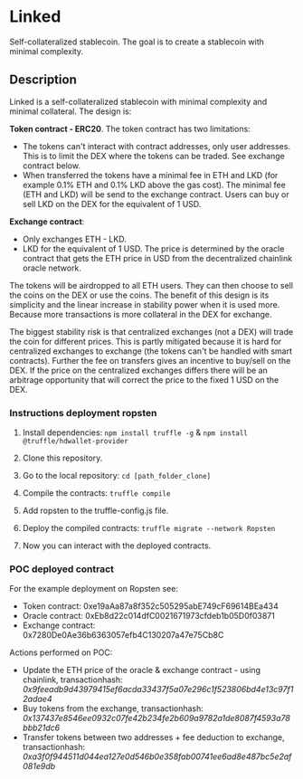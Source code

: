 # Linked
Self-collateralized stablecoin. The goal is to create a stablecoin with minimal complexity. 

## Description
Linked is a self-collateralized stablecoin with minimal complexity and minimal collateral. The design is:

**Token contract - ERC20**. The token contract has two limitations: 
- The tokens can't interact with contract addresses, only user addresses. This is to limit the DEX where the tokens can be traded. See exchange contract below. 
- When transferred the tokens have a minimal fee in ETH and LKD (for example 0.1% ETH and 0.1% LKD above the gas cost). The minimal fee (ETH and LKD) will be send to the exchange contract. Users can buy or sell LKD on the DEX for the equivalent of 1 USD.

**Exchange contract**: 
- Only exchanges ETH - LKD.
- LKD for the equivalent of 1 USD. The price is determined by the oracle contract that gets the ETH price in USD from the decentralized chainlink oracle network.

The tokens will be airdropped to all ETH users. They can then choose to sell the coins on the DEX or use the coins. The benefit of this design is its simplicity and the linear increase in stability power when it is used more. Because more transactions is more collateral in the DEX for exchange.

The biggest stability risk is that centralized exchanges (not a DEX) will trade the coin for different prices. This is partly mitigated because it is hard for centralized exchanges to exchange (the tokens can't be handled with smart contracts). Further the fee on transfers gives an incentive to buy/sell on the DEX. If the price on the centralized exchanges differs there will be an arbitrage opportunity that will correct the price to the fixed 1 USD on the DEX.

### Instructions deployment ropsten
1. Install dependencies: `npm install truffle -g` & `npm install @truffle/hdwallet-provider`
2. Clone this repository.
3. Go to the local repository: `cd [path_folder_clone]`

4. Compile the contracts: `truffle compile`
5. Add ropsten to the truffle-config.js file.

6. Deploy the compiled contracts: `truffle migrate --network Ropsten`
7. Now you can interact with the deployed contracts.

### POC deployed contract
For the example deployment on Ropsten see:
- Token contract: 0xe19aAa87a8f352c505295abE749cF69614BEa434
- Oracle contract: 0xEb8d22c014dfC0021671973cfdeb1b05D0f03871
- Exchange contract: 0x7280De0Ae36b6363057efb4C130207a47e75Cb8C

Actions performed on POC:
- Update the ETH price of the oracle & exchange contract - using chainlink, transactionhash: 
*0x9feeadb9d43979415ef6acda33437f5a07e296c1f523806bd4e13c97f12adae4*
- Buy tokens from the exchange, transactionhash:
*0x137437e8546ee0932c07fe42b234fe2b609a9782a1de8087f4593a78bbb21dc6*
- Transfer tokens between two addresses + fee deduction to exchange, transactionhash:
*0xa3f0f944511d044ea127e0d546b0e358fab00741ee6ad8e487bc5e2af081e9db*
